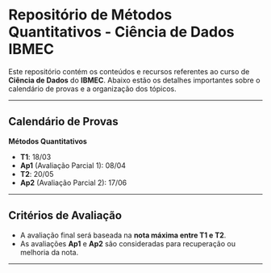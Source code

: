 # Repositório de Métodos Quantitativos - Ciência de Dados IBMEC

Este repositório contém os conteúdos e recursos referentes ao curso de **Ciência de Dados** do **IBMEC**. Abaixo estão os detalhes importantes sobre o calendário de provas e a organização dos tópicos.

---

## Calendário de Provas

**Métodos Quantitativos**
- **T1**: 18/03  
- **Ap1** (Avaliação Parcial 1): 08/04  
- **T2**: 20/05  
- **Ap2** (Avaliação Parcial 2): 17/06  

---

## Critérios de Avaliação

- A avaliação final será baseada na **nota máxima entre T1 e T2**.
- As avaliações **Ap1** e **Ap2** são consideradas para recuperação ou melhoria da nota.

---
